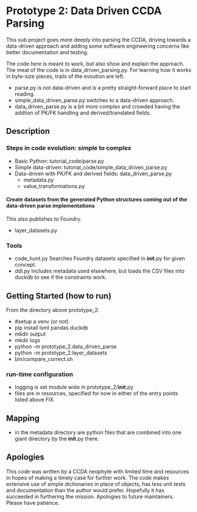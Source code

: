 # Prototype 2: Data Driven CCDA Parsing
This sub project goes more deeply into parsing the CCDA, driving towards a data-driven approach and adding some software engineering concerns like better documentation and testing.

The code here is meant to work, but also show and explain the approach. The meat of the code is in data_driven_parsing.py. For learning how it works in byte-size pieces, trails of the evoution are left. 
 - parse.py is not data-driven and is a pretty straight-forward place to start reading.
 - simple_data_driven_parse.py switches to a data-driven approach.
 - data_driven_parse.py is a bit more complex and crowded having the addtion of PK/FK handling and derived/translated fields.

## Description
### Steps in code evolution: simple to complex
- Basic Python: tutorial_code/parse.py
- Simple data-driven: tutorial_code/simple_data_driven_parse.py
- Data-driven with PK/FK and derived fields: data_driven_parse.py
  - metadata.py
  - value_transformations.py

#### Create datasets from the generated Python structures coming out of the data-driven parse implementations
This also publishes to Foundry.
  - layer_datasets.py

### Tools
- code_hunt.py Searches Foundry datasets specified in __init__.py for given concept.
- ddl.py Includes metadata used elsewhere, but loads the CSV files into duckdb to see if the constraints work.

## Getting Started (how to run)
From the directory above prototype_2:
- #setup a venv (or not)
- pip install lxml pandas duckdb
- mkdir output
- mkdir logs
- python -m prototype_2.data_driven_parse
- python -m prototype_2.layer_datasets
- bin/compare_correct.sh


### run-time configuration
- logging is set module wide in prototype_2/__init__.py
- files are in resources, specified for now in either of the entry points listed above FIX


## Mapping
- in the metadata directory are python files that are combined into one giant directory by the __init__.py there.

## Apologies
This code was written by a CCDA neophyte with limited time and resources in hopes of 
making a timely case for further work. The code makes extensive use of simple dictionaries
in place of objects, has less unit tests and documentation than the author would prefer.
Hopefully it has succeeded in furthering the mission. Apologies to future maintainers. 
Please have patience.
